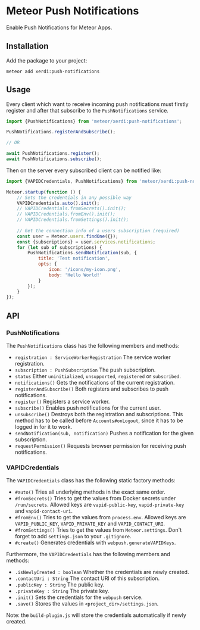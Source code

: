 # Meteor Push Notifications

Enable Push Notifications for Meteor Apps.

## Installation

Add the package to your project:
```shell
meteor add xerdi:push-notifications
```

## Usage

Every client which want to receive incoming push notifications must firstly register and after that subscribe to the `PushNotifications` service.
```javascript
import {PushNotifications} from 'meteor/xerdi:push-notifications';

PushNotifications.registerAndSubscribe();

// OR

await PushNotifications.register();
await PushNotifications.subscribe();
```

Then on the server every subscribed client can be notified like:
```javascript
import {VAPIDCredentials, PushNotifications} from 'meteor/xerdi:push-notifications';

Meteor.startup(function () {
    // Sets the credentials in any possible way
    VAPIDCredentials.auto().init();
    // VAPIDCredentials.fromSecrets().init();
    // VAPIDCredentials.fromEnv().init();
    // VAPIDCredentials.fromSettings().init();
    
    // Get the connection info of a users subscription (required)
    const user = Meteor.users.findOne({});
    const {subscriptions} = user.services.notifications;
    for (let sub of subscriptions) {
        PushNotifications.sendNotification(sub, {
            title: 'Test notification',
            opts: {
                icon: '/icons/my-icon.png',
                body: 'Hello World!'
            }
        });
    }
});
```

## API

### PushNotifications
The `PushNotifications` class has the following members and methods:
 - `registration : ServiceWorkerRegistration` The service worker registration.
 - `subscription : PushSubscription` The push subscription.
 - `status` Either `uninitialized`, `unsupported`, `registered` or `subscribed`.
 - `notifications()` Gets the notifications of the current registration.
 - `registerAndSubscribe()` Both registers and subscribes to push notifications.
 - `register()` Registers a service worker.
 - `subscribe()` Enables push notifications for the current user.
 - `unsubscribe()` Destroys both the registration and subscriptions. This method has to be called before `Accounts#onLogout`, since it has to be logged in for it to work.
 - `sendNotification(sub, notification)` Pushes a notification for the given subscription.
 - `requestPermission()` Requests browser permission for receiving push notifications.

### VAPIDCredentials

The `VAPIDCredentials` class has the following static factory methods:
 - `#auto()` Tries all underlying methods in the exact same order.
 - `#fromSecrets()` Tries to get the values from Docker secrets under `/run/secrets`. Allowed keys are `vapid-public-key`, `vapid-private-key` and `vapid-contact-uri`.
 - `#fromEnv()` Tries to get the values from `process.env`. Allowed keys are `VAPID_PUBLIC_KEY`, `VAPID_PRIVATE_KEY` and `VAPID_CONTACT_URI`.
 - `#fromSettings()` Tries to get the values from `Meteor.settings`. Don't forget to add `settings.json` to your `.gitignore`.
 - `#create()` Generates credentials with `webpush.generateVAPIDKeys`.

Furthermore, the `VAPIDCredentials` has the following members and methods:
 - `.isNewlyCreated : boolean` Whether the credentials are newly created.
 - `.contactUri : String` The contact URI of this subscription.
 - `.publicKey : String` The public key.
 - `.privateKey : String` The private key.
 - `.init()` Sets the credentials for the `webpush` service.
 - `.save()` Stores the values in `<project_dir>/settings.json`.

Note: the `build-plugin.js` will store the credentials automatically if newly created.
